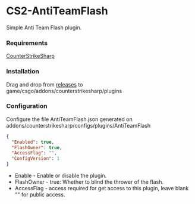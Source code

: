 # CS2-AntiTeamFlash

Simple Anti Team Flash plugin.

### Requirements
[CounterStrikeSharp](https://github.com/roflmuffin/CounterStrikeSharp/)

### Installation

Drag and drop from [releases](https://github.com/Franc1sco/CS2-AntiTeamFlash/releases) to game/csgo/addons/counterstrikesharp/plugins

### Configuration

Configure the file AntiTeamFlash.json generated on addons/counterstrikesharp/configs/plugins/AntiTeamFlash
```json
{
  "Enabled": true,
  "FlashOwner": true,
  "AccessFlag": "",
  "ConfigVersion": 1
}
```
* Enable - Enable or disable the plugin.
* FlashOwner - true: Whether to blind the thrower of the flash.
* AccessFlag - access required for get access to this plugin, leave blank "" for public access.
